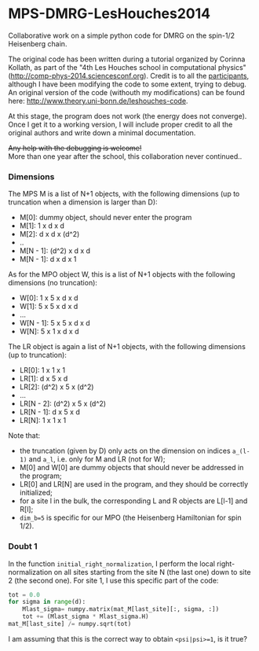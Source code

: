 MPS-DMRG-LesHouches2014
=======================

Collaborative work on a simple python code for DMRG on the spin-1/2 Heisenberg chain.

The original code has been written during a tutorial organized by Corinna Kollath, as part of the "4th Les Houches school in computational physics" (http://comp-phys-2014.sciencesconf.org).
Credit is to all the [participants](http://comp-phys-2014.sciencesconf.org/resource/listeparticipants), although I have been modifying the code to some extent, trying to debug.
An original version of the code (withouth my modifications) can be found here: http://www.theory.uni-bonn.de/leshouches-code.

At this stage, the program does not work (the energy does not converge).
Once I get it to a working version, I will include proper credit to all the original authors and write down a minimal documentation.

~~Any help with the debugging is welcome!~~  
More than one year after the school, this collaboration never continued..

### Dimensions
The MPS M is a list of N+1 objects, with the following dimensions (up to truncation when a dimension is larger than D):

- M[0]: dummy object, should never enter the program
- M[1]: 1 x d x d
- M[2]: d x d x (d^2)
- ..
- M[N - 1]:  (d^2) x d x d
- M[N - 1]:  d x d x 1

As for the MPO object W, this is a list of N+1 objects with the following dimensions (no truncation):

- W[0]: 1 x 5 x d x d
- W[1]: 5 x 5 x d x d
- ...
- W[N - 1]: 5 x 5 x d x d
- W[N]: 5 x 1 x d x d

The LR object is again a list of N+1 objects, with the following dimensions (up to truncation):

- LR[0]: 1 x 1 x 1
- LR[1]: d x 5 x d
- LR[2]: (d^2) x 5 x (d^2)
- ...
- LR[N - 2]: (d^2) x 5 x (d^2)
- LR[N - 1]: d x 5 x d
- LR[N]:     1 x 1 x 1

Note that:

- the truncation (given by D) only acts on the dimension on indices `a_(l-1)` and `a_l`, i.e. only for M and LR (not for W);
- M[0] and W[0] are dummy objects that should never be addressed in the program;
- LR[0] and LR[N] are used in the program, and they should be correctly initialized;
- for a site l in the bulk, the corresponding L and R objects are L[l-1] and R[l];
- `dim_b=5` is specific for our MPO (the Heisenberg Hamiltonian for spin 1/2).


### Doubt 1
In the function `initial_right_normalization`, I perform the local right-normalization on all sites starting from the site N (the last one) down to site 2 (the second one). For site 1, I use this specific part of the code:
```python
tot = 0.0
for sigma in range(d):
    Mlast_sigma= numpy.matrix(mat_M[last_site][:, sigma, :])
    tot += (Mlast_sigma * Mlast_sigma.H)
mat_M[last_site] /= numpy.sqrt(tot)
```
I am assuming that this is the correct way to obtain `<psi|psi>=1`, is it true?
